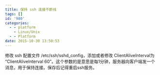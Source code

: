 ```yaml
---
title: 保持 ssh 连接不断线
tags: []
id: '980'
categories:
  - - platform
    - Linux/Unix
  - - Platform
date: 2015-10-30 13:50:53
---
```


修改 ssh 配置文件 /etc/ssh/sshd\_config，添加或者修改 ClientAliveInterval为 “ClientAliveInterval 60”。这个参数的是意思是每1分钟，服务器向客户端发一个消息，用于保持连接。保存后记得重启ssh服务。